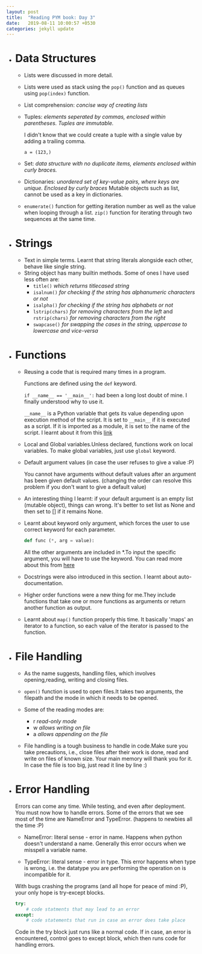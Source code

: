 ```yaml
---
layout: post
title:  "Reading PYM book: Day 3"
date:   2019-08-11 10:00:57 +0530
categories: jekyll update
---
```


+ # Data Structures
   - Lists were discussed in more detail.
   - Lists were used as stack using the `pop()` function and as queues using `pop(index)` function.
   - List comprehension: _concise way of creating lists_
   - Tuples: _elements seperated by commas, enclosed within parentheses. Tuples are immutable._

     I didn't know that we could create a tuple with a single value by adding a trailing comma. 
    
     `a = (123,)`  
   - Set: _data structure with no duplicate items, elements enclosed within curly braces._
   - Dictionaries: _unordered set of key-value pairs, where keys are unique. Enclosed by curly braces_
     Mutable objects such as list, cannot be used as a key in dictionaries.
   - `enumerate()` function for getting iteration number as well as the value when looping through a list. `zip()` function for iterating through two sequences at the same time.

+ # Strings
   - Text in simple terms. Learnt that string literals alongside each other, behave like single string. 
   - String object has many builtin methods. Some of ones I have used less often are:
      * `title()` _which returns titlecased string_
      * `isalnum()` _for checking if the string has alphanumeric characters or not_
      * `isalpha()` _for checking if the string has alphabets or not_
      * `lstrip(chars)` _for removing characters from the left_ and `rstrip(chars)` _for removing characters from the right_ 
      * `swapcase()` _for swapping the cases in the string, uppercase to lowercase and vice-versa_
      
+ # Functions
   - Reusing a code that is required many times in a program.
   
     Functions are defined using the `def` keyword.
   
     `if __name__ == '__main__':` had been a long lost doubt of mine. I finally understood why to use it.
     
     `__name__` is a Python variable that gets its value depending upon execution method of the script. It is set to `__main__` if it is executed as a script.
     If it is imported as a module, it is set to the name of the script. I learnt about it from this [link][name-main-link]    

   - Local and Global variables.Unless declared, functions work on local variables. To make global variables, just use `global` keyword.

   - Default argument values (in case the user refuses to give a value :P) 

     You cannot have arguments without default values after an argument has been given default values. (changing the order can resolve this problem if you don't want to give a default value) 

   - An interesting thing I learnt: if your default argument is an empty list (mutable object), things can wrong. It's better to set list as None and then set to [] if it remains None. 
   
   - Learnt about keyword only argument, which forces the user to use correct keyword for each parameter.

     ```python
     def func (*, arg = value):
     ```
     All the other arguments are included in *.To input the specific argument, you will have to use the keyword. You can read more about this from [here][pep-3102-link]    

   - Docstrings were also introduced in this section. I learnt about auto-documentation.

   - Higher order functions were a new thing for me.They include functions that take one or more functions as arguments or return another function as output.

   - Learnt about `map()` function properly this time. It basically 'maps' an iterator to a function, so each value of the iterator is passed to the function.

+ # File Handling
   - As the name suggests, handling files, which involves opening,reading, writing and closing files.
   - `open()` function is used to open files.It takes two arguments, the filepath and the mode in which it needs to be opened.
   - Some of the reading modes are:
     * r _read-only mode_
     * w _allows writing on file_
     * a _allows appending on the file_

   - File handling is a tough business to handle in code.Make sure you take precautions, i.e., close files after their work is done, read and write on files of known size. Your main memory will thank you for it. In case the file is too big, just read it line by line :)

+ # Error Handling
   Errors can come any time. While testing, and even after deployment. You must now how to handle errors.
     Some of the errors that we see most of the time are NameError and TypeError. (happens to newbies all the time :P)

     - NameError: literal sense - error in name. 
       Happens when python doesn't understand a name. Generally this error occurs when we misspell a variable name.

     - TypeError: literal sense - error in type. 
       This error happens when type is wrong, i.e. the datatype you are performing the operation on is incompatible for it.

   With bugs crashing the programs (and all hope for peace of mind :P), your only hope is try-except blocks.

   ```python
   try:
       # code statments that may lead to an error
   except:
       # code statements that run in case an error does take place
   ``` 
   Code in the try block just runs like a normal code. If in case, an error is encountered, control goes to except block, which then runs code for handling errors.

[name-main-link]: https://www.freecodecamp.org/news/whats-in-a-python-s-name-506262fe61e8/
[pep-3102-link]: https://www.python.org/dev/peps/pep-3102/


